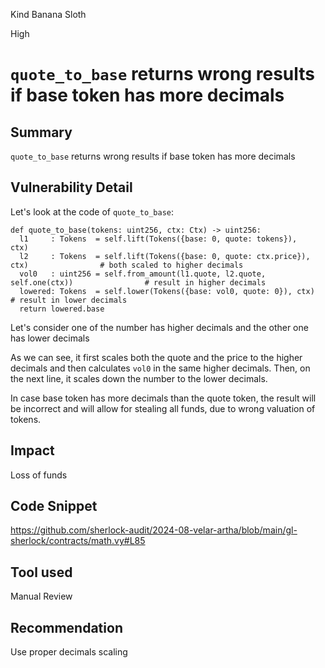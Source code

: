 Kind Banana Sloth

High

# `quote_to_base` returns wrong results if base token has more decimals

## Summary
`quote_to_base` returns wrong results if base token has more decimals

## Vulnerability Detail
Let's look at the code of `quote_to_base`:
```vyper
def quote_to_base(tokens: uint256, ctx: Ctx) -> uint256:
  l1     : Tokens  = self.lift(Tokens({base: 0, quote: tokens}),    ctx)
  l2     : Tokens  = self.lift(Tokens({base: 0, quote: ctx.price}), ctx)                # both scaled to higher decimals 
  vol0   : uint256 = self.from_amount(l1.quote, l2.quote, self.one(ctx))                # result in higher decimals
  lowered: Tokens  = self.lower(Tokens({base: vol0, quote: 0}), ctx)                    # result in lower decimals 
  return lowered.base
```
Let's consider one of the number has higher decimals and the other one has lower decimals 

As we can see, it first scales both the quote and the price to the higher decimals and then calculates `vol0` in the same higher decimals.
Then, on the next line, it scales down the number to the lower decimals.

In case base token has more decimals than the quote token, the result will be incorrect and will allow for stealing all funds, due to wrong valuation of tokens.

## Impact
Loss of funds

## Code Snippet
https://github.com/sherlock-audit/2024-08-velar-artha/blob/main/gl-sherlock/contracts/math.vy#L85

## Tool used

Manual Review

## Recommendation
Use proper decimals scaling 